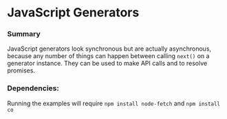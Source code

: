# JavaScript Generators
### Summary
JavaScript generators look synchronous but are actually asynchronous, because any number of things can happen between calling `next()` on a generator instance.  They can be used to make API calls and to resolve promises.

### Dependencies:

Running the examples will require `npm install node-fetch` and `npm install co`
